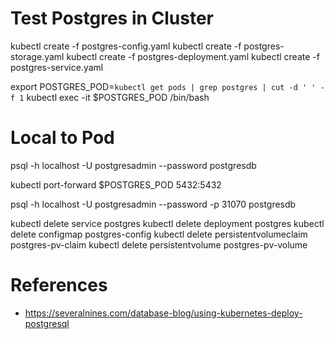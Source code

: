# Test Postgres in Cluster

kubectl create -f postgres-config.yaml
kubectl create -f postgres-storage.yaml
kubectl create -f postgres-deployment.yaml
kubectl create -f postgres-service.yaml

export POSTGRES_POD=`kubectl get pods | grep postgres | cut -d ' ' -f 1`
kubectl exec -it $POSTGRES_POD /bin/bash
# Local to Pod
psql -h localhost -U postgresadmin --password postgresdb

kubectl port-forward $POSTGRES_POD 5432:5432

psql -h localhost -U postgresadmin --password -p 31070 postgresdb

kubectl delete service postgres 
kubectl delete deployment postgres
kubectl delete configmap postgres-config
kubectl delete persistentvolumeclaim postgres-pv-claim
kubectl delete persistentvolume postgres-pv-volume

# References

- https://severalnines.com/database-blog/using-kubernetes-deploy-postgresql
